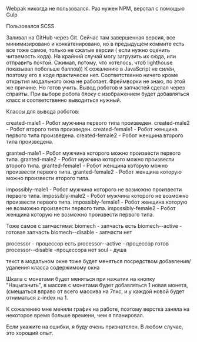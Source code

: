 
<p>Webpak никогда не пользовался. Раз нужен NPM, верстал с помощью Gulp<p>
<p>Пользовался SCSS</p>
Заливал на GitHub через Git. Сейчас там завершенная версия, все минимизировано и конкатенировано, но в предыдущем коммите есть все тоже самое, только не сжатые версии ( если нужно оценить читаемость кода). На крайний случай могу загрузить их сюда, или отправить почтой. Сжимал, потому, что хотелось, чтоб lighthouse показывал побольше баллов))
К сожалению в JavaScript не силён, поэтому его в коде практически нет. Соответственно ничего кроме открытия модального окна не работает.
Фреймворки не знаю, по этой же причине. Но готов учить.
Вывод роботов и запчастей сделал через спрайты.
При выборе робота блоку с изображением будет добавляться класс и соответственно выводиться нужный.

Классы для вывода роботов:


created-male1 - Робот мужчина первого типа произведен.
created-male2 - Робот второго типа произведен.
created-female1 - Робот женщина первого типа произведена.
created-female2 - Робот женщина второго типа произведена.

granted-male1 - Робот мужчина которого можно произвести первого типа.
granted-male2 - Робот мужчина которого можно произвести второго типа.
granted-female1 - Робот женщина которую можно произвести первого типа.
granted-female2 - Робот женщина которую можно произвести второго типа.

impossibly-male1 - Робот мужчина которого не возможно произвести первого типа.
impossibly-male2 - Робот мужчина которого не возможно произвести первого типа.
impossibly-female1 - Робот женщина которую не возможно произвести первого типа.
impossibly-female2 - Робот женщина которую не возможно произвести первого типа.

Тоже самое с запчастями:
biomech - запчасть есть
biomech--active - готовая запчасть
biomech--disable - запчасти нет

processor - процессор есть
processor--active - процессор готов
processor--disable -процессора нет
soul - душа

текст в модальном окне тоже будет меняться посредством добавления/удаления класса содержимому окна

Шкала с монетами будет меняться при нажатии на кнопку "Нацыганить", в массив с монетами будет добавляться 1 новая монета, (смещаться вправо от всего массива на 7пкс, и у каждой новой будет отниматься z-index на 1.

К сожалению мне меняли график на работе, поэтому верстка заняла на некоторое время больше времени, чем я планировал.

Если укажите на ошибки, я буду очень признателен. В любом случае, это хороший опыт.
